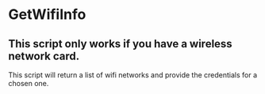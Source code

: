 # GetWifiInfo

## This script only works if you have a wireless network card.

This script will return a list of wifi networks and provide the credentials for a chosen one.